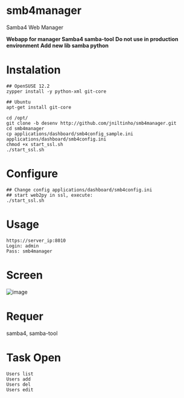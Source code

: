 smb4manager
===========

Samba4 Web Manager

**Webapp for manager Samba4 samba-tool**
**Do not use in production environment**
**Add new lib samba python**

Instalation
====
    ## OpenSUSE 12.2
    zypper install -y python-xml git-core

    ## Ubuntu
    apt-get install git-core

    cd /opt/
    git clone -b desenv http://github.com/jniltinho/smb4manager.git
    cd smb4manager
    cp applications/dashboard/smb4config_sample.ini applications/dashboard/smb4config.ini
    chmod +x start_ssl.sh
    ./start_ssl.sh


Configure
====
    ## Change config applications/dashboard/smb4config.ini
    ## start web2py in ssl, execute:
    ./start_ssl.sh


Usage
====
    https://server_ip:8010
    Login: admin
    Pass: smb4manager


Screen
====

![image](https://raw.github.com/jniltinho/smb4manager/master/screens/smb4manager.png)


Requer
====
samba4, samba-tool


Task Open
====
    Users list
    Users add
    Users del
    Users edit
